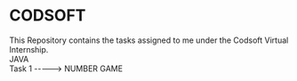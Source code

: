 # CODSOFT
This Repository contains the tasks assigned to me under the Codsoft Virtual Internship.
<br>
JAVA 
<br>
Task 1 -----> NUMBER GAME
